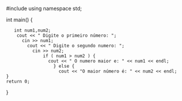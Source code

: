 #include <iostream>
using namespace std;

int main()
{ 

       int num1,num2;
        cout << " Digite o primeiro número: ";
          cin >> num1;
            cout << " Digite o segundo numero: ";
              cin >> num2;
                  if ( num1 > num2 ) {
                    cout << " O numero maior e: " << num1 << endl;
                      } else {
                        cout << "O maior número é: " << num2 << endl;
    }
    return 0;
}
